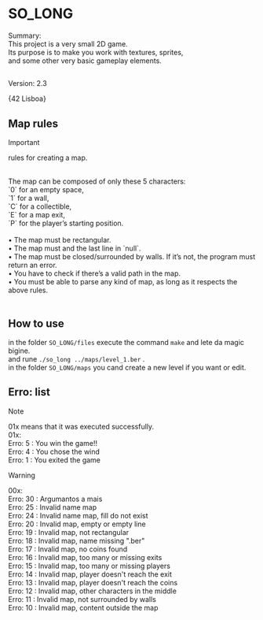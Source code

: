 # SO_LONG
Summary: <br>
This project is a very small 2D game.<br>
Its purpose is to make you work with textures, sprites,<br>
and some other very basic gameplay elements.<br>
##
Version: 2.3<br>

{42 Lisboa}

##

## Map rules

> [!IMPORTANT]
> rules for creating a map.<br>
<br>
The map can be composed of only these 5 characters:<br>
`0` for an empty space,<br>
`1` for a wall,<br>
`C` for a collectible,<br>
`E` for a map exit,<br>
`P` for the player’s starting position.<br>
<br>
• The map must be rectangular.<br>
• The map must and the last line in `null`.<br>
• The map must be closed/surrounded by walls. If it’s not, the program must return an error.<br>
• You have to check if there’s a valid path in the map.<br>
• You must be able to parse any kind of map, as long as it respects the above rules.<br>
<br>

## How to use
in the folder `SO_LONG/files` execute the command `make` and lete da magic bigine.<br>
and rune ```./so_long ../maps/level_1.ber``` .<br>
in the folder `SO_LONG/maps` you cand create a new level if you want or edit.<br>


## Erro: list

> [!NOTE]
> 01x means that it was executed successfully.<br>
> 01x:<br>
> Erro: 5 : You win the game!!<br>
> Erro: 4 : You chose the wind<br>
> Erro: 1 : You exited the game<br>

> [!WARNING]
> 00x:<br>
> Erro: 30 : Argumantos a mais<br>
> Erro: 25 : Invalid name map<br>
> Erro: 24 : Invalid name map, fill do not exist<br>
> Erro: 20 : Invalid map, empty or empty line<br>
> Erro: 19 : Invalid map, not rectangular<br>
> Erro: 18 : Invalid map, name missing ".ber"<br>
> Erro: 17 : Invalid map, no coins found<br>
> Erro: 16 : Invalid map, too many or missing exits<br>
> Erro: 15 : Invalid map, too many or missing players<br>
> Erro: 14 : Invalid map, player doesn't reach the exit<br>
> Erro: 13 : Invalid map, player doesn't reach the coins<br>
> Erro: 12 : Invalid map, other characters in the middle<br>
> Erro: 11 : Invalid map, not surrounded by walls<br>
> Erro: 10 : Invalid map, content outside the map<br>

